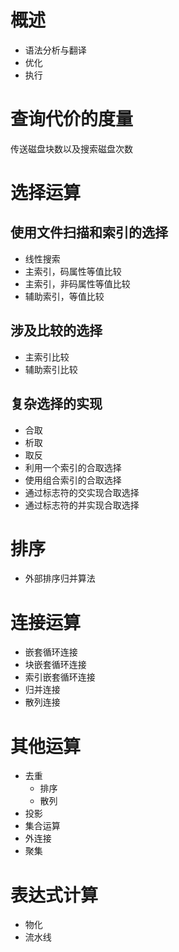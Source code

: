 # 概述

- 语法分析与翻译
- 优化
- 执行

# 查询代价的度量

传送磁盘块数以及搜索磁盘次数

# 选择运算

## 使用文件扫描和索引的选择

- 线性搜索
- 主索引，码属性等值比较
- 主索引，非码属性等值比较
- 辅助索引，等值比较

## 涉及比较的选择

- 主索引比较
- 辅助索引比较

## 复杂选择的实现

- 合取
- 析取
- 取反
- 利用一个索引的合取选择
- 使用组合索引的合取选择
- 通过标志符的交实现合取选择
- 通过标志符的并实现合取选择

# 排序

- 外部排序归并算法

# 连接运算

- 嵌套循环连接
- 块嵌套循环连接
- 索引嵌套循环连接
- 归并连接
- 散列连接

# 其他运算
- 去重
  - 排序
  - 散列
- 投影
- 集合运算
- 外连接
- 聚集

# 表达式计算
- 物化
- 流水线